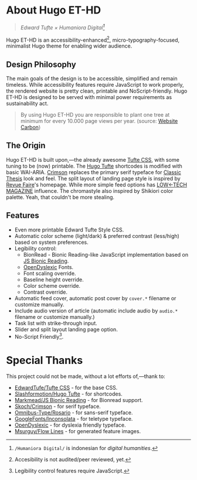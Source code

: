 # About Hugo ET-HD

> _Edward Tufte × Humaniora Digital[^1]_

Hugo ET-HD is an accessibility-enhanced[^2], micro-typography-focused, minimalist Hugo theme for enabling wider audience.

## Design Philosophy

The main goals of the design is to be accessible, simplified and remain timeless.
While accessibility features require JavaScript to work properly,
the rendered website is pretty clean, printable and NoScript-friendly.
Hugo ET-HD is designed to be served with minimal power requirements as sustainability act.

> By using Hugo ET-HD you are responsible to plant one tree at minimum for every 10.000 page views per year. (source: [Website Carbon](https://www.websitecarbon.com/website/ethd-foxx-ink-id/))

## The Origin

Hugo ET-HD is built upon,—the already awesome [Tufte CSS](https://github.com/edwardtufte/tufte-css), with some tuning to be (now) printable.
The [Hugo Tufte](https://github.com/slashformotion/hugo-tufte) shortcodes is modified with basic WAI-ARIA.
[Crimson](https://github.com/skosch/Crimson) replaces the primary serif typeface for [Classic Thesis](https://github.com/classicthesis/classicthesis) look and feel.
The split layout of landing page style is inspired by [Revue Faire](https://revue-faire.eu/)'s homepage.
While more simple feed options has [LOW←TECH MAGAZINE](https://solar.lowtechmagazine.com/) influence.
The chromastyle also inspired by Shikiori color palette.
Yeah, that couldn't be more stealing.

## Features

- Even more printable Edward Tufte Style CSS.
- Automatic color scheme (light/dark) & preferred contrast (less/high) based on system preferences.
- Legibility control:
  - BionRead - Bionic Reading-like JavaScript implementation based on [JS Bionic Reading](https://github.com/markmead/js-bionic-reading).
  - [OpenDyslexic](https://opendyslexic.org) Fonts.
  - Font scaling override.
  - Baseline height override.
  - Color scheme override.
  - Contrast override.
- Automatic feed cover, automatic post cover by `cover.*` filename or customize manually.
- Include audio version of article (automatic include audio by `audio.*` filename or customize manually.)
- Task list with strike-through input.
- Slider and split layout landing page option.
- No-Script Friendly[^3].

# Special Thanks

This project could not be made, without a lot efforts of,—thank to:

- [EdwardTufe/Tufte CSS](https://github.com/edwardtufte/tufte-css) - for the base CSS.
- [Slashformotion/Hugo Tufte](https://github.com/slashformotion/hugo-tufte) - for shortcodes.
- [Markmead/JS Bionic Reading](https://github.com/markmead/js-bionic-reading) - for Bionread support.
- [Skoch/Crimson](https://github.com/skosch/Crimson) - for serif typeface.
- [Omnibus-Type/Rosario](https://github.com/Omnibus-Type/Rosario) - for sans-serif typeface.
- [GoogleFonts/Inconsolata](https://github.com/googlefonts/Inconsolata) - for teletype typeface.
- [OpenDyslexic](https://opendyslexic.org) - for dyslexia friendly typeface.
- [Msurguy/Flow Lines](https://github.com/msurguy/flow-lines) - for generated feature images.

[^1]: `/Humaniora Digital/` is indonesian for *digital humanities*.
[^2]: Accesibility is not audited/peer reviewed, yet.
[^3]: Legibility control features require JavaScript.